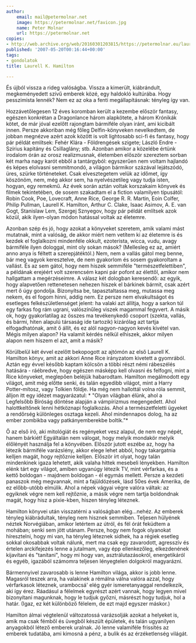 ```yaml
---
author:
    email: mail@petermolnar.net
    image: https://petermolnar.net/favicon.jpg
    name: Peter Molnar
    url: https://petermolnar.net
copies:
- http://web.archive.org/web/20160301203815/https://petermolnar.eu/laurell-k-hamilton/
published: '2007-05-20T00:16:44+00:00'
tags:
- gondolatok
title: Laurell K. Hamilton

---
```


És újból vissza a rideg valóságba. Vissza a kimerült, kiábrándult,
megkeményedett szívű emberek közé, egy haldokló kultúrába. Hogy
pesszimista lennék? Nem ez az oka a fenti megállapításnak: tényleg így
van.

Hozzávetőlegesen 12 éves koromban került a kezembe először fantasy,
egészen konkrétan a Dragonlance három alapkötete, a három Krónikák
kötet, de már jóval ezelőtt rajongtam bármiféle olyan iránt, ami
kicibált innen. Persze akkoriban még főleg Delfin-könyveken nevelkedtem,
de jobban megnézve azért azok között is volt lightosabb sci-fi és
fantasy, hogy pár példát említsek: Fehér Klára - Földrengések szigete;
László Endre - Szírius kapitány és Csillaglány; stb. Azonban amikor a
közelébe értünk irodalom órán az orosz realizmusnak, életemben először
szereztem sorban két marha nagy karót ebből a tantárgyból: egyszerűen
nem voltam hajlandó és képes elolvasni semmitmondó, a világon bármikor
százával lejátszódó, üres, szürke történeteket. Csak elvesztegetem velük
az időmet, így köszönöm, nem, még akkor sem, ha nyelvészetileg vagy
tudja isten, hogyan, egy remekmű. Az évek során aztán voltak korszakaim
könyvek és filmek tekintetében, de sosem szakadtam el a fiction
valamilyen típusától: Robin Cook, Poe, Lovecraft, Anne Rice, George R.
R. Martin, Eoin Colfer, Philip Pullman, Laurell K. Hamilton, Arthur C.
Clake, Isaac Asimov, A. E. van Gogt, Stanislaw Lem, Szergej Sznyegov,
hogy pár példát említsek azok közül, akik ilyen-olyan módon hatással
voltak az életemre.

Azonban szép és jó, hogy azokat a könyveket szeretem, amik valami mást
mutatnak, mint a valóság, de akkor miért nem vetítem ki az életemre is
és kezdek el foglalkozni mindenféle okkult, ezoterista, wicca, vudu,
avagy bármiféle ilyen dologgal, mint oly sokan mások? (Mellesleg ez az,
amiért anno anya is féltett a szerepjátéktól.) Nem, nem a vallás gátol
meg benne, bár meg vagyok keresztelve, de nem gyakorlom és sosem
gyakoroltam a vallást. És az sem gátol, hogy nem hiszek semmiféle
"természetfelettiben", a példának erejéért volt szerencsém kapni pár
pofont az élettől, amikor nem hallgattam a megérzéseimre. A válasz két
dologban keresendő: az egyik, hogy alapvetően rettenetesen nehezen
hiszek el bárkinek bármit, csak azért mert ő úgy gondolja. Bizonyítsa
be, tapasztaltassa meg, mutassa meg nekem, és el fogom hinni, addig nem.
Ez persze nem elvakultságot és esetleges felkészületlenséget jelent: ha
valaki azt állítja, hogy a sarkon túl egy farkas fog rám ugrani,
valószínűleg viszek magammal fegyvert. A másik ok, hogy gyakorlatilag az
összes ma tevékenykedő csoport (szekta, vallás, és bármi, hiten alapulú
társaság ide tartozik) kizárólag azt tartja elfogadhatónak, amit ő
állít, és ez alól nagyon-nagyon kevés kivétel van. Mégis milyen alapon?
Ha valamit kérdés nélkül elhiszek, akkor milyen alapon nem hiszem el
azt, amit a másik?

Körülbelül két évvel ezelőtt bekopogott az ajtómón az első Laurell K.
Hamilton könyv, amit az akkori Anne Rice irányzatom kivetett a
gyomrából. Aztán egy évvel később kaptam kölcsön a többi részt némi
rábeszélés hatására - ráébredve, hogy egészen másképp kell olvasni és
felfogni, mint a Rice könyveket, meglepően beléjük habarodtam. Hamilton
megálmodott egy világot, amit még előtte senki, és talán egyedibb
világot, mint a Harry Potter-mítosz, vagy Tolkien földje. Ha még nem
hallottál volna róla semmit, álljon itt egy idézet magyarázatul: *
"Olyan világban élünk, ahol a Legfelsőbb Bíróság döntése alapján a
vámpírizmus megengedett. Ahol halottkeltőnek lenni hétköznapi
foglalkozás. Ahol a természetfeletti ügyeket a rendőrség különleges
osztaga kezeli. Ahol mindennapos dolog, ha az ember zombikba vagy
patkányemberekbe boltik."*

Ő az első író, aki mitológiát és regényeket vesz alapul, de nem egy
népét, hanem bárkiét! Egyáltalán nem válogat, hogy melyik mondakör
melyik élőlényét használja fel a könyvében. Először jutott eszébe az,
hogy ha létezik bármiféle varázslény, akkor elege lehet abból, hogy
takargatnia kelljen magát, hogy rejtőznie kelljen. Először írt olyat,
hogy talán mindenkinek igaza lehetett, akik valaha hittek mesebeli
lényekben. Hamilton elénk tárt egy világot, amiben ugyanúgy létezik TV,
mint vérfarkas, és a kettő boldogan - majdnem boldogan - él egymás
mellett. Persze a kezdeti panaszok még megvannak, mint a fajüldözések,
lásd 50es évek Amerika, de ez előbb-utóbb elmúlik. Ahol a népek vágyai
végre valóra váltak: az egyiknek végre nem kell rejtőznie, a másik végre
nem tartja boldondnak magát, hogy hisz a pixie-kben, hiszen tényleg
léteznek.

Hamilton könyvei után visszatérni a valóságban elég...nehéz. Az emberek
tényleg kiábrádultak, tényleg nem hisznek semmiben. Teljesen hülyének
néztek Norvégiában, amikor letértem az útról, és fél órát feküdtem a
mohában; senki sem jött utánam. Persze, hogy nem fogok olyanokat
híresztelni, hogy mi van, ha tényleg léteznek sidhek, ha a régiek
esetleg sokkal okosabbak voltak nálunk, mert ma csak egy zavarodott,
agresszív és értelen arckifejezés lenne a jutalmam, vagy épp
ellenkezőleg, elkezdenének kijavítani és "tanítani", hogy mi hogy van,
asztrálutazásokról, energetikáról és egyéb, igazából számomra teljesen
lényegtelen dolgokról magyarázni.

Bármennyivel zavarosabb is lenne Hamilton világa, akkor is jobb lenne.
Magasról teszek arra, ha valakinek a rémálna válna valóra azzal, hogy
vérfarkasok léteznek, urambocsá' elég gyér ismeretanyaggal rendelkezik,
aki így érez. Ráadásul a félelmek egyrészt azért vannak, hogy legyen
mivel bizonyítani magunknak, hogy le tudjuk győzni, másrészt hogy
tudjuk, hol a határ. (Igaz, ez két különböző félelem, de ezt majd
egyszer máskor.)

Hamilton álmai végtelenül változatossá varázsolják azokat a helyeket is,
amik ma csak fémből és üvegből készült épületek, és talán ugyanilyen
anyagokból létező emberek uralnak. Jó lenne valamiféle frissítés az
emberek tudatába, ami kimosná a pénz, a bulik és az érzéketlenség
világát.